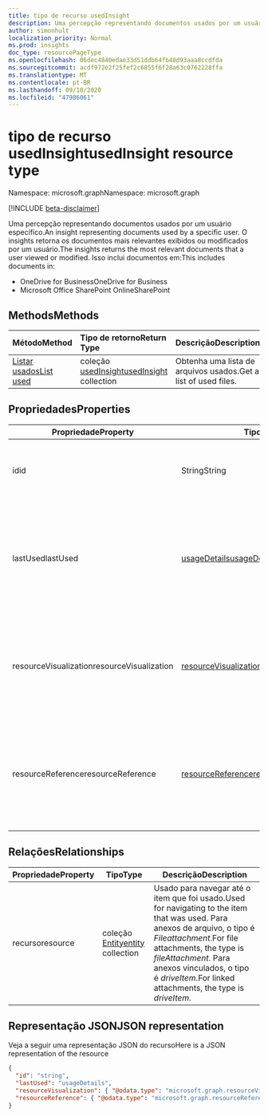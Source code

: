 ```yaml
---
title: tipo de recurso usedInsight
description: Uma percepção representando documentos usados por um usuário específico. O insights retorna os documentos mais relevantes exibidos ou modificados por um usuário.
author: simonhult
localization_priority: Normal
ms.prod: insights
doc_type: resourcePageType
ms.openlocfilehash: 06dec4840edae33d51ddb64fb48d93aaa8ccdfda
ms.sourcegitcommit: acdf972e2f25fef2c6855f6f28a63c0762228ffa
ms.translationtype: MT
ms.contentlocale: pt-BR
ms.lasthandoff: 09/18/2020
ms.locfileid: "47986061"
---
```

# <a name="usedinsight-resource-type"></a><span data-ttu-id="be8d4-104">tipo de recurso usedInsight</span><span class="sxs-lookup"><span data-stu-id="be8d4-104">usedInsight resource type</span></span>

<span data-ttu-id="be8d4-105">Namespace: microsoft.graph</span><span class="sxs-lookup"><span data-stu-id="be8d4-105">Namespace: microsoft.graph</span></span>

[!INCLUDE [beta-disclaimer](../../includes/beta-disclaimer.md)]

<span data-ttu-id="be8d4-106">Uma percepção representando documentos usados por um usuário específico.</span><span class="sxs-lookup"><span data-stu-id="be8d4-106">An insight representing documents used by a specific user.</span></span> <span data-ttu-id="be8d4-107">O insights retorna os documentos mais relevantes exibidos ou modificados por um usuário.</span><span class="sxs-lookup"><span data-stu-id="be8d4-107">The insights returns the most relevant documents that a user viewed or modified.</span></span> <span data-ttu-id="be8d4-108">Isso inclui documentos em:</span><span class="sxs-lookup"><span data-stu-id="be8d4-108">This includes documents in:</span></span>

- <span data-ttu-id="be8d4-109">OneDrive for Business</span><span class="sxs-lookup"><span data-stu-id="be8d4-109">OneDrive for Business</span></span>
- <span data-ttu-id="be8d4-110">Microsoft Office SharePoint Online</span><span class="sxs-lookup"><span data-stu-id="be8d4-110">SharePoint</span></span>

## <a name="methods"></a><span data-ttu-id="be8d4-111">Methods</span><span class="sxs-lookup"><span data-stu-id="be8d4-111">Methods</span></span>

| <span data-ttu-id="be8d4-112">Método</span><span class="sxs-lookup"><span data-stu-id="be8d4-112">Method</span></span>       | <span data-ttu-id="be8d4-113">Tipo de retorno</span><span class="sxs-lookup"><span data-stu-id="be8d4-113">Return Type</span></span>  |<span data-ttu-id="be8d4-114">Descrição</span><span class="sxs-lookup"><span data-stu-id="be8d4-114">Description</span></span>|
|:---------------|:--------|:----------|
|[<span data-ttu-id="be8d4-115">Listar usados</span><span class="sxs-lookup"><span data-stu-id="be8d4-115">List used</span></span>](../api/insights-list-used.md) |<span data-ttu-id="be8d4-116">coleção [usedInsight](insights-used.md)</span><span class="sxs-lookup"><span data-stu-id="be8d4-116">[usedInsight](insights-used.md) collection</span></span>| <span data-ttu-id="be8d4-117">Obtenha uma lista de arquivos usados.</span><span class="sxs-lookup"><span data-stu-id="be8d4-117">Get a list of used files.</span></span>|

## <a name="properties"></a><span data-ttu-id="be8d4-118">Propriedades</span><span class="sxs-lookup"><span data-stu-id="be8d4-118">Properties</span></span>

| <span data-ttu-id="be8d4-119">Propriedade</span><span class="sxs-lookup"><span data-stu-id="be8d4-119">Property</span></span>              | <span data-ttu-id="be8d4-120">Tipo</span><span class="sxs-lookup"><span data-stu-id="be8d4-120">Type</span></span>                      | <span data-ttu-id="be8d4-121">Descrição</span><span class="sxs-lookup"><span data-stu-id="be8d4-121">Description</span></span>  |
| -------------         |---------------            | -------------|
| <span data-ttu-id="be8d4-122">id</span><span class="sxs-lookup"><span data-stu-id="be8d4-122">id</span></span>                    | <span data-ttu-id="be8d4-123">String</span><span class="sxs-lookup"><span data-stu-id="be8d4-123">String</span></span>                    | <span data-ttu-id="be8d4-124">Identificador exclusivo da relação.</span><span class="sxs-lookup"><span data-stu-id="be8d4-124">Unique identifier of the relationship.</span></span> <span data-ttu-id="be8d4-125">Somente leitura.</span><span class="sxs-lookup"><span data-stu-id="be8d4-125">Read only.</span></span>        |
| <span data-ttu-id="be8d4-126">lastUsed</span><span class="sxs-lookup"><span data-stu-id="be8d4-126">lastUsed</span></span>              | [<span data-ttu-id="be8d4-127">usageDetails</span><span class="sxs-lookup"><span data-stu-id="be8d4-127">usageDetails</span></span>](insights-usagedetails.md)              | <span data-ttu-id="be8d4-128">Informações sobre quando o item foi visualizado ou modificado pela última vez pelo usuário.</span><span class="sxs-lookup"><span data-stu-id="be8d4-128">Information about when the item was last viewed or modified by the user.</span></span> <span data-ttu-id="be8d4-129">Somente leitura.</span><span class="sxs-lookup"><span data-stu-id="be8d4-129">Read only.</span></span>      |
| <span data-ttu-id="be8d4-130">resourceVisualization</span><span class="sxs-lookup"><span data-stu-id="be8d4-130">resourceVisualization</span></span> | [<span data-ttu-id="be8d4-131">resourceVisualization</span><span class="sxs-lookup"><span data-stu-id="be8d4-131">resourceVisualization</span></span>](insights-resourcevisualization.md)                | <span data-ttu-id="be8d4-132">Propriedades que você pode usar para visualizar o documento em sua experiência.</span><span class="sxs-lookup"><span data-stu-id="be8d4-132">Properties that you can use to visualize the document in your experience.</span></span> <span data-ttu-id="be8d4-133">Somente leitura</span><span class="sxs-lookup"><span data-stu-id="be8d4-133">Read-only</span></span>      |
| <span data-ttu-id="be8d4-134">resourceReference</span><span class="sxs-lookup"><span data-stu-id="be8d4-134">resourceReference</span></span>     | [<span data-ttu-id="be8d4-135">resourceReference</span><span class="sxs-lookup"><span data-stu-id="be8d4-135">resourceReference</span></span>](insights-resourcereference.md)                      | <span data-ttu-id="be8d4-136">Propriedades de referência do documento usado, como a URL e o tipo do documento.</span><span class="sxs-lookup"><span data-stu-id="be8d4-136">Reference properties of the used document, such as the url and type of the document.</span></span> <span data-ttu-id="be8d4-137">Somente leitura</span><span class="sxs-lookup"><span data-stu-id="be8d4-137">Read-only</span></span>     |

## <a name="relationships"></a><span data-ttu-id="be8d4-138">Relações</span><span class="sxs-lookup"><span data-stu-id="be8d4-138">Relationships</span></span>

| <span data-ttu-id="be8d4-139">Propriedade</span><span class="sxs-lookup"><span data-stu-id="be8d4-139">Property</span></span>      | <span data-ttu-id="be8d4-140">Tipo</span><span class="sxs-lookup"><span data-stu-id="be8d4-140">Type</span></span>          | <span data-ttu-id="be8d4-141">Descrição</span><span class="sxs-lookup"><span data-stu-id="be8d4-141">Description</span></span>  |
| ------------- |---------------| -------------|
| <span data-ttu-id="be8d4-142">recurso</span><span class="sxs-lookup"><span data-stu-id="be8d4-142">resource</span></span>      | <span data-ttu-id="be8d4-143">coleção [Entity](entity.md)</span><span class="sxs-lookup"><span data-stu-id="be8d4-143">[entity](entity.md) collection</span></span>    | <span data-ttu-id="be8d4-144">Usado para navegar até o item que foi usado.</span><span class="sxs-lookup"><span data-stu-id="be8d4-144">Used for navigating to the item that was used.</span></span> <span data-ttu-id="be8d4-145">Para anexos de arquivo, o tipo é *Fileattachment*.</span><span class="sxs-lookup"><span data-stu-id="be8d4-145">For file attachments, the type is *fileAttachment*.</span></span> <span data-ttu-id="be8d4-146">Para anexos vinculados, o tipo é *driveItem*.</span><span class="sxs-lookup"><span data-stu-id="be8d4-146">For linked attachments, the type is *driveItem*.</span></span> |

## <a name="json-representation"></a><span data-ttu-id="be8d4-147">Representação JSON</span><span class="sxs-lookup"><span data-stu-id="be8d4-147">JSON representation</span></span>
<span data-ttu-id="be8d4-148">Veja a seguir uma representação JSON do recurso</span><span class="sxs-lookup"><span data-stu-id="be8d4-148">Here is a JSON representation of the resource</span></span>

<!-- {
  "blockType": "resource",
  "keyProperty":"id",
  "optionalProperties": [
    "resource"
  ],
  "@odata.type": "microsoft.graph.usedInsight"
}-->

```json
{
  "id": "string",
  "lastUsed": "usageDetails",
  "resourceVisualization": { "@odata.type": "microsoft.graph.resourceVisualization" },
  "resourceReference": { "@odata.type": "microsoft.graph.resourceReference" }
}
```


